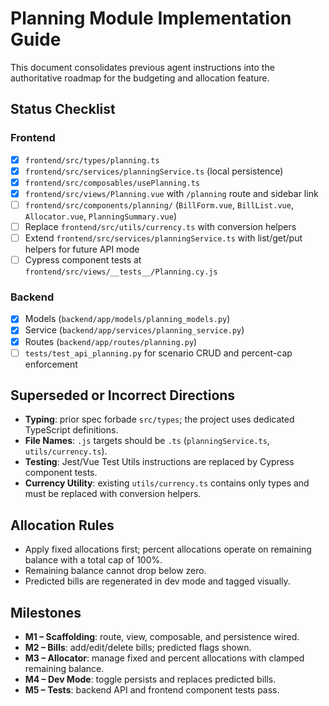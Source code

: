 # Planning Module Implementation Guide

This document consolidates previous agent instructions into the authoritative roadmap for the budgeting and allocation feature.

## Status Checklist

### Frontend

- [x] `frontend/src/types/planning.ts`
- [x] `frontend/src/services/planningService.ts` (local persistence)
- [x] `frontend/src/composables/usePlanning.ts`
- [x] `frontend/src/views/Planning.vue` with `/planning` route and sidebar link
- [ ] `frontend/src/components/planning/` (`BillForm.vue`, `BillList.vue`, `Allocator.vue`, `PlanningSummary.vue`)
- [ ] Replace `frontend/src/utils/currency.ts` with conversion helpers
- [ ] Extend `frontend/src/services/planningService.ts` with list/get/put helpers for future API mode
- [ ] Cypress component tests at `frontend/src/views/__tests__/Planning.cy.js`

### Backend

- [x] Models (`backend/app/models/planning_models.py`)
- [x] Service (`backend/app/services/planning_service.py`)
- [x] Routes (`backend/app/routes/planning.py`)
- [ ] `tests/test_api_planning.py` for scenario CRUD and percent-cap enforcement

## Superseded or Incorrect Directions

- **Typing**: prior spec forbade `src/types`; the project uses dedicated TypeScript definitions.
- **File Names**: `.js` targets should be `.ts` (`planningService.ts`, `utils/currency.ts`).
- **Testing**: Jest/Vue Test Utils instructions are replaced by Cypress component tests.
- **Currency Utility**: existing `utils/currency.ts` contains only types and must be replaced with conversion helpers.

## Allocation Rules

- Apply fixed allocations first; percent allocations operate on remaining balance with a total cap of 100%.
- Remaining balance cannot drop below zero.
- Predicted bills are regenerated in dev mode and tagged visually.

## Milestones

- **M1 – Scaffolding**: route, view, composable, and persistence wired.
- **M2 – Bills**: add/edit/delete bills; predicted flags shown.
- **M3 – Allocator**: manage fixed and percent allocations with clamped remaining balance.
- **M4 – Dev Mode**: toggle persists and replaces predicted bills.
- **M5 – Tests**: backend API and frontend component tests pass.
